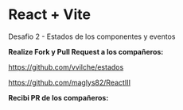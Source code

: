 # React + Vite

Desafio 2 - Estados de los componentes y eventos

**Realize Fork y Pull Request a los compañeros:**

https://github.com/vvilche/estados

https://github.com/maglys82/ReactIII

**Recibi PR de los compañeros:**



